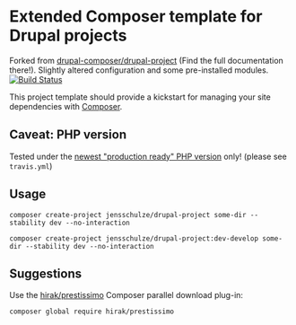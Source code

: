 # Extended Composer template for Drupal projects

Forked from [drupal-composer/drupal-project](https://github.com/drupal-composer/drupal-project) (Find the full documentation there!). Slightly altered configuration and some pre-installed modules.
[![Build Status](https://travis-ci.org/jensschulze/drupal-project.svg?branch=master)](https://travis-ci.org/jensschulze/drupal-project)

This project template should provide a kickstart for managing your site
dependencies with [Composer](https://getcomposer.org/).

## Caveat: PHP version

Tested under the [newest "production ready" PHP version](http://php.net/supported-versions.php) only! (please see `travis.yml`)

## Usage

```
composer create-project jensschulze/drupal-project some-dir --stability dev --no-interaction
```

```
composer create-project jensschulze/drupal-project:dev-develop some-dir --stability dev --no-interaction
```

## Suggestions

Use the [hirak/prestissimo](https://packagist.org/packages/hirak/prestissimo) Composer parallel download plug-in:
```
composer global require hirak/prestissimo
```
